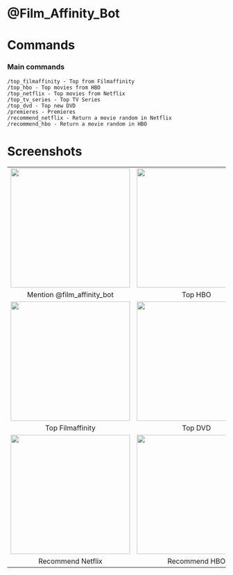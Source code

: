 # @Film_Affinity_Bot

# Commands

### Main commands
```
/top_filmaffinity - Top from Filmaffinity
/top_hbo - Top movies from HBO
/top_netflix - Top movies from Netflix
/top_tv_series - Top TV Series
/top_dvd - Top new DVD
/premieres - Premieres
/recommend_netflix - Return a movie random in Netflix
/recommend_hbo - Return a movie random in HBO
```

# Screenshots
|   |   |   |
|:---:|:---:|:---:|
|<img src="http://i.imgur.com/DVFiBHZ.jpg" width="275">|<img src="http://i.imgur.com/o3K3pLq.jpg" width="275">|<img src="http://i.imgur.com/aNJyZkX.jpg" width="275">|
|Mention @film_affinity_bot|Top HBO|Top Netflix|
|<img src="http://i.imgur.com/wx3Tj5N.jpg" width="275">|<img src="http://i.imgur.com/TfwyKEN.jpg" width="275">|<img src="http://i.imgur.com/Yp6Y8Mn.jpg" width="275">|
|Top Filmaffinity|Top DVD|Premieres|
|<img src="http://i.imgur.com/M2BdbsY.jpg" width="275">|<img src="http://i.imgur.com/15PQWQ0.jpg" width="275">|---|
|Recommend Netflix|Recommend HBO|---|
